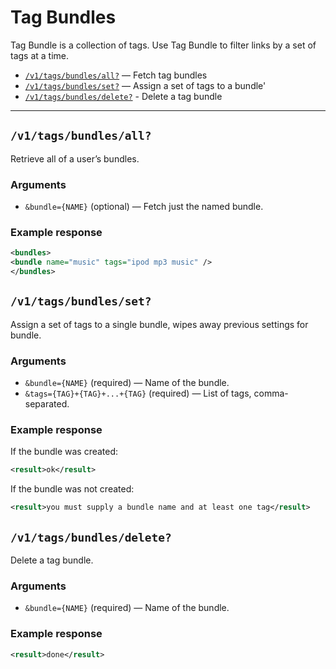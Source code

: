 # Tag Bundles

Tag Bundle is a collection of tags. Use Tag Bundle to filter links by a set of tags at a time.

* [`/v1/tags/bundles/all?`](#v1tagsbundlesall) — Fetch tag bundles
* [`/v1/tags/bundles/set?`](#v1tagsbundlesset) — Assign a set of tags to a bundle'
* [`/v1/tags/bundles/delete?`](#v1tagsbundlesdelete) - Delete a tag bundle

---

## `/v1/tags/bundles/all?`

Retrieve all of a user’s bundles.

### Arguments

- `&bundle={NAME}` (optional) — Fetch just the named bundle.

### Example response

```xml
<bundles>
<bundle name="music" tags="ipod mp3 music" />
</bundles>
```

## `/v1/tags/bundles/set?`

Assign a set of tags to a single bundle, wipes away previous settings for bundle.

### Arguments

- `&bundle={NAME}` (required) — Name of the bundle.
- `&tags={TAG}+{TAG}+...+{TAG}` (required) — List of tags, comma-separated.

### Example response

If the bundle was created:

```xml
<result>ok</result>
```

If the bundle was not created:

```xml
<result>you must supply a bundle name and at least one tag</result>
```

## `/v1/tags/bundles/delete?`

Delete a tag bundle.

### Arguments

- `&bundle={NAME}` (required) — Name of the bundle.

### Example response

```xml
<result>done</result>
```
